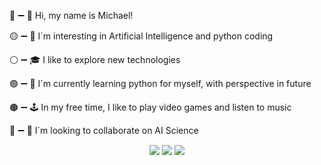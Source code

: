🔴 ➖️ 👋 Hi, my name is Michael!

🟡 ➖️ 👀 I`m interesting in Artificial Intelligence and python coding

⚪ ➖️ 🎓 I like to explore new technologies

🟢 ➖️ 🌱 I`m currently learning python for myself, with perspective in future

🟤 ➖️ 🕹️ In my free time, I like to play video games and listen to music

🔵 ➖️ 🦭 I`m looking to collaborate on AI Science

<p align="center">
  <img src="https://github-readme-stats.vercel.app/api?username=Dartvauder&show_icons=true&theme=dark">
  <img src="https://github-readme-stats.vercel.app/api/top-langs/?username=Dartvauder&layout=compact&theme=dark">
  <img src="https://streak-stats.demolab.com?user=Dartvauder&theme=dark">
</p>

<div id="header" align="center">
  <img src="https://komarev.com/ghpvc/?username=Dartvauder&style=for-the-badge&color=orange" alt=""/>
</div>
